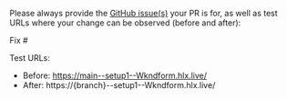 Please always provide the [GitHub issue(s)](../issues) your PR is for, as well as test URLs where your change can be observed (before and after):

Fix #<gh-issue-id>

Test URLs:
- Before: https://main--setup1--Wkndform.hlx.live/
- After: https://{branch}--setup1--Wkndform.hlx.live/
